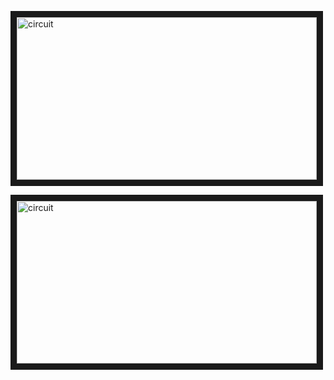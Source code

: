 <a href="https://www.youtube.com/embed/-fN1BMbO7Ng" target="_blank"><img src="http://img.youtube.com/vi/-fN1BMbO7Ng/0.jpg" 
alt="circuit" width="480" height="260" border="10" /></a>

<a href="https://www.youtube.com/embed/e-ppL2f_0xw" target="_blank"><img src="http://img.youtube.com/vi/e-ppL2f_0xw/0.jpg" 
alt="circuit" width="480" height="260" border="10" /></a>



